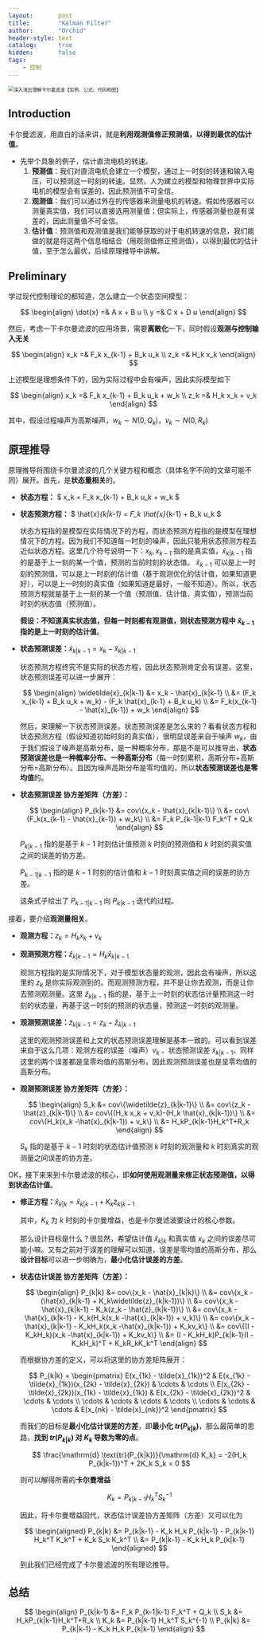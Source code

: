 ```yaml
---
layout:       post
title:        "Kalman Filter"
author:       "Orchid"
header-style: text
catalog:      true
hidden:       false
tags:
    - 控制
---
```


<img src="https://picx.zhimg.com/70/v2-e6cf1159a7971f47262368e695378ea7_1440w.image?source=172ae18b&biz_tag=Post" alt="深入浅出理解卡尔曼滤波【实例、公式、代码和图】" style="zoom:67%;" />

## Introduction

卡尔曼滤波，用直白的话来讲，就是**利用观测值修正预测值，以得到最优的估计值**。

* 先举个具象的例子，估计直流电机的转速。
  1. **预测值**：我们对直流电机会建立一个模型，通过上一时刻的转速和输入电压，可以预测这一时刻的转速。显然，人为建立的模型和物理世界中实际电机的模型会有误差的，因此预测值不可全信。
  2. **观测值**：我们可以通过外在的传感器来测量电机的转速。假如传感器可以测量真实值，我们可以直接选用测量值；但实际上，传感器测量也是有误差的，因此测量值不可全信。
  3. **估计值**：预测值和观测值是我们能够获取的对于电机转速的信息，我们能做的就是将这两个信息相结合（用观测值修正预测值），以得到最优的估计值，至于怎么最优，后续原理推导中讲解。

## Preliminary

学过现代控制理论的都知道，怎么建立一个状态空间模型：

$$
\begin{align}
\dot{x} =& A x + B u \\
y =& C x + D u
\end{align}
$$

然后，考虑一下卡尔曼滤波的应用场景，需要**离散化**一下，同时假设**观测与控制输入无关**

$$
\begin{align}
x_k =& F_k x_{k-1} + B_k u_k \\
z_k =& H_k x_k
\end{align}
$$

上述模型是理想条件下的，因为实际过程中会有噪声，因此实际模型如下

$$
\begin{align}
x_k =& F_k x_{k-1} + B_k u_k + w_k \\
z_k =& H_k x_k + v_k
\end{align}
$$

其中，假设过程噪声为高斯噪声，$w_k \sim N(0, Q_k)$，$v_k \sim N(0, R_k)$

## 原理推导

原理推导将围绕卡尔曼滤波的几个关键方程和概念（具体名字不同的文章可能不同）展开。首先，是**状态量相关**的。

* **状态方程：** $ x_k = F_k x_{k-1} + B_k u_k + w_k $

* **状态预测方程：** $ \hat{x}_{k|k-1} = F_k \hat{x}_{k-1} + B_k u_k $

  状态方程指的是模型在实际情况下的方程，而状态预测方程指的是模型在理想情况下的方程。因为我们不知道每一时刻的噪声，因此只能用状态预测方程去近似状态方程。这里几个符号说明一下：$x_k,x_{k-1}$ 指的是真实值，$\hat{x}_{k|k-1}$ 指的是基于上一刻的某一个值，预测的当前时刻的状态值。 $\hat{x}_{k-1}$ 可以是上一时刻的预测值，可以是上一时刻的估计值（基于观测优化的估计值，如果知道更好），可以是上一时刻的真实值（如果知道是最好，一般不知道）。所以，状态预测方程就是基于上一刻的某一个值（预测值、估计值、真实值），预测当前时刻的状态值（预测值）。

  **假设：**不知道真实状态值，但每一时刻都有观测值，则**状态预测方程中 $\hat{x}_{k-1}$ 指的是上一时刻的估计值**。

* **状态预测误差：**$\widetilde{x}_{k|k-1} = x_k - \hat{x}_{k|k-1}$

  状态预测方程终究不是实际的状态方程，因此状态预测肯定会有误差。这里，状态预测误差可以进一步展开：

  $$
  \begin{align}
  \widetilde{x}_{k|k-1} &= x_k - \hat{x}_{k|k-1} \\
  					  &= (F_k x_{k-1} + B_k u_k + w_k) - (F_k \hat{x}_{k-1} + B_k u_k) \\
  					  &= F_k(x_{k-1} - \hat{x}_{k-1}) + w_k
  \end{align}
  $$
  
  然后，来理解一下状态预测误差。状态预测误差是怎么来的？看看状态方程和状态预测方程（假设知道初始时刻的真实值），很明显误差来自于噪声 $w_k$，由于我们假设了噪声是高斯分布，是一种概率分布，那是不是可以推导出，**状态预测误差也是一种概率分布、一种高斯分布**（每一时刻累积，高斯分布+高斯分布=高斯分布）。且因为噪声高斯分布是零均值的，所以**状态预测误差也是零均值**的。

* **状态预测误差 协方差矩阵（方差）：**
  
  $$
  \begin{align}
    P_{k|k-1} &= cov\{x_k - \hat{x}_{k|k-1}\} \\
    		  &= cov\{F_k(x_{k-1} - \hat{x}_{k-1}) + w_k\} \\
    		  &= F_k P_{k-1|k-1} F_k^T + Q_k
    \end{align}
  $$
  
  $P_{k|k-1}$ 指的是基于 $k-1$ 时刻估计值预测 $k$ 时刻的预测值和 $k$ 时刻的真实值之间的误差的协方差。
  
  $P_{k-1|k-1}$ 指的是 $k-1$ 时刻的估计值和 $k-1$ 时刻真实值之间的误差的协方差。
  
  这条式子给出了 $P_{k-1|k-1}$ 向 $P_{k|k-1}$ 迭代的过程。



接着，要介绍**观测量相关**。

* **观测方程：**$z_k = H_k x_k + v_k$

* **观测预测方程：**$\hat{z}_{k|k-1} = H_k \hat{x}_{k|k-1}$

  观测方程指的是实际情况下，对于模型状态量的观测，因此会有噪声，所以这里的 $z_k$ 是你实际观测到的。而观测预测方程，并不是让你去观测，而是让你去预测观测量。这里 $\hat{z}_{k|k-1}$ 指的是，基于上一时刻的状态估计量预测这一时刻的状态量，再基于这一时刻的预测的状态量，预测这一时刻的观测量。

* **观测预测误差：**$\widetilde{z}_{k|k-1} = z_k - \hat{z}_{k|k-1}$

  这里的观测预测误差和上文的状态预测误差理解是基本一致的。可以看到误差来自于这么几项：观测方程的误差（噪声）$v_k$ 、状态预测误差 $\widetilde{x}_{k|k-1}$。同样这里的两个误差都是呈零均值的高斯分布，因此观测预测误差也是呈零均值的高斯分布。

* **观测预测误差 协方差矩阵（方差）：**
  
  $$
  \begin{align}
  S_k &= cov\{\widetilde{z}_{k|k-1}\} \\
  	&= cov\{z_k - \hat{z}_{k|k-1}\} \\
  	&= cov\{(H_k x_k + v_k)-(H_k \hat{x}_{k|k-1})\} \\
  	&= cov\{H_k(x_k -\hat{x}_{k|k-1}) + v_k\} \\
  	&= H_kP_{k|k-1}H_k^T+R_k
  \end{align}
  $$

  $S_k$ 指的是基于 $k-1$ 时刻的状态估计值预测 $k$ 时刻的观测量和 $k$ 时刻真实的观测量之间误差的协方差。



OK，接下来来到卡尔曼滤波的核心，即**如何使用观测量来修正状态预测值，以得到状态估计值**。

* **修正方程：**$\hat{x}_{k|k} = \hat{x}_{k|k-1} + K_k\widetilde{z}_{k|k-1}$

  其中，$K_k$ 为 $k$ 时刻的卡尔曼增益，也是卡尔曼滤波要设计的核心参数。

  那么设计目标是什么？很显然，希望估计值 $\hat{x}_{k|k}$ 和真实值 $x_k$ 之间的误差尽可能小嘛。又有之前对于误差的理解可以知道，误差是零均值的高斯分布，那么**设计目标**可以进一步明确为，**最小化估计误差的方差**。

* **状态估计误差 协方差矩阵（方差）：**
  
  $$
  \begin{align}
  P_{k|k} &= cov\{x_k - \hat{x}_{k|k}\} \\
  		&= cov\{x_k - (\hat{x}_{k|k-1} + K_k\widetilde{z}_{k|k-1})\} \\
  		&= cov\{x_k - \hat{x}_{k|k-1} - K_k(z_k - \hat{z}_{k|k-1})\} \\
  		&= cov\{x_k - \hat{x}_{k|k-1} - K_k(H_k(x_k -\hat{x}_{k|k-1}) + v_k)\} \\
  		&= cov\{x_k - \hat{x}_{k|k-1} - K_kH_k(x_k -\hat{x}_{k|k-1}) + K_kv_k\} \\
  		&= cov\{(I - K_kH_k)(x_k -\hat{x}_{k|k-1}) + K_kv_k\} \\
  		&= (I - K_kH_k)P_{k|k-1}(I - K_kH_k)^T + K_kR_kK_k^T
  \end{align}
  $$
  
  而根据协方差的定义，可以将这里的协方差矩阵展开：
  
  $$
  P_{k|k} = \begin{pmatrix}
  E(x_{1k} - \tilde{x}_{1k})^2 & E(x_{1k} - \tilde{x}_{1k})(x_{2k} - \tilde{x}_{2k}) & \cdots & \cdots \\
  E(x_{2k} - \tilde{x}_{2k})(x_{1k} - \tilde{x}_{1k}) & E(x_{2k} - \tilde{x}_{2k})^2 & \cdots & \cdots \\
  \cdots & \cdots & \cdots & \cdots \\
  \cdots & \cdots & \cdots & E(x_{nk} - \tilde{x}_{nk})^2
  \end{pmatrix}
  $$
  
  而我们的目标是**最小化估计误差的方差**，即**最小化 $tr(P_{k|k})$**，那么最简单的思路，**找到 $tr(P_{k|k})$ 对 $K_k$ 导数为零的点**。
  
  $$
  \frac{\mathrm{d} \text{tr}(P_{k|k})}{\mathrm{d} K_k} = -2(H_k P_{k|k-1})^T + 2K_k S_k = 0
  $$
  
  则可以解得所需的**卡尔曼增益**
  
  $$
  K_k = P_{k|k-1} H_k^T S_k^{-1}
  $$
  
  因此，将卡尔曼增益回代，状态估计误差协方差矩阵（方差）又可以化为
  
  $$
  \begin{aligned}
  P_{k|k} &= P_{k|k-1} - K_k H_k P_{k|k-1} - P_{k|k-1} H_k^T K_k^T + K_k S_k K_k^T \\
  &= P_{k|k-1} - K_k H_k P_{k|k-1}
  \end{aligned}
  $$
  
  到此我们已经完成了卡尔曼滤波的所有理论推导。

## 总结

$$
\begin{align}
P_{k|k-1} &= F_k P_{k-1|k-1} F_k^T + Q_k \\
S_k &= H_kP_{k|k-1}H_k^T+R_k \\
K_k &= P_{k|k-1} H_k^T S_k^{-1} \\
P_{k|k} &= P_{k|k-1} - K_k H_k P_{k|k-1}
\end{align}
$$





